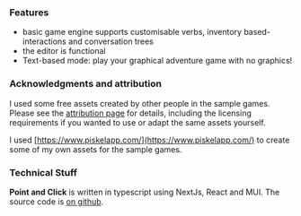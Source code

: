 ### Features
 - basic game engine supports customisable verbs, inventory based-interactions and conversation trees
 - the editor is functional
 - Text-based mode: play your graphical adventure game with no graphics!

### Acknowledgments and attribution

I used some free assets created by other people in the sample games. Please see the [attribution page](/attribution) for details, including the licensing requirements if you wanted to use or adapt the same assets yourself.

I used [https://www.piskelapp.com/](https://www.piskelapp.com/) to create some of my own assets for the sample games.

### Technical Stuff

**Point and Click** is written in typescript using NextJs, React and MUI. The source code is [on github](https://github.com/dblatcher/point-and-click).
